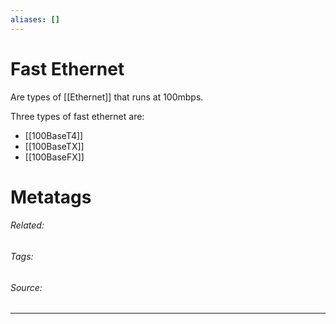 ```yaml
---
aliases: []
---
```

# Fast Ethernet
Are types of [[Ethernet]] that runs at 100mbps. 

Three types of fast ethernet are:
- [[100BaseT4]]
- [[100BaseTX]]
- [[100BaseFX]]












# Metatags
###### Related: 
###### Tags: 
###### Source: 

---